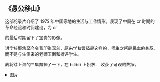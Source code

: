 ## 《愚公移山》

这部纪录片介绍了 1975 年中国等地的生活与工作情形，展现了中国在 cr 时期的革命经验和时间建设，为 cr

 的最后时期留下了宝贵的影像。

讲学校那集至今令我印象深刻，原来学校曾经是这样的，师生之间是民主的关系，而不是与生俱来的老师压倒和批评学生。

我将讲上海的三集剪辑了一下，在 bilibili 上投放， 收获了可观的数据。

 <details>
         <summary>图片</summary>
         <p>
             <a href="https://fsing111.github.io/fsing/OTL/video/yugong.png"><img src="video/yugong.png"/></a>
         </p>
     </details>
